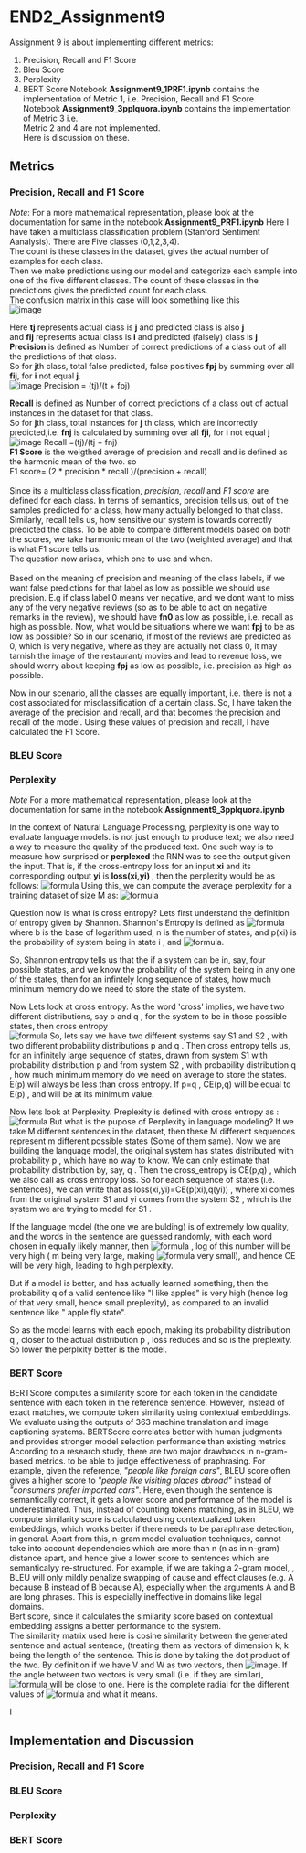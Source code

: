 # END2_Assignment9
Assignment 9 is about implementing different metrics:
1. Precision, Recall and F1 Score
2. Bleu Score
3. Perplexity
4. BERT Score
Notebook **Assignment9_1PRF1.ipynb** contains the implementation of Metric 1, i.e. Precision, Recall and F1 Score </br>
Notebook **Assignment9_3pplquora.ipynb** contains the implementation of Metric 3 i.e.  </br>
Metric 2 and 4 are not implemented. </br>
Here is discussion on these. </br>
## Metrics
### Precision, Recall and F1 Score 
_Note_: For a more mathematical representation, please look at the documentation for same in the notebook **Assignment9_PRF1.ipynb**
Here I have taken a multiclass classification problem (Stanford Sentiment Aanalysis).
There are Five classes (0,1,2,3,4). </br>
The count is these classes in the dataset, gives the actual number of examples for each class.</br>
Then we make predictions using our model and categorize each sample into one of the five different classes. The count of these classes in the predictions gives the predicted count for each class.</br>
The confusion matrix in this case will look something like this</br>
![image](https://user-images.githubusercontent.com/82941475/124909312-ecf7fc80-e007-11eb-9e35-03a667844277.png)


Here **tj** represents actual class is **j** and predicted class is also **j** </br>
and **fij** represents actual class is **i** and predicted (falsely) class is **j**  </br>
 **Precision** is defined as Number of correct predictions of a class out of all the predictions of that class. </br>
 So for  **j**th class, total false predicted, false positives **fpj** by summing over all **fij**, for **i** not equal **j**.</br> 
 ![image](https://user-images.githubusercontent.com/82941475/124909627-4d873980-e008-11eb-9610-8c2e65048640.png)
 Precision = (tj)/(t + fpj)  </br>
 
 **Recall** is defined as Number of correct predictions of a class out of actual instances in the dataset for that class.</br>
So for **j**th class, total   instances for  **j** th class, which are incorrectly predicted,i.e. **fnj** is calculated by summing over all **fji**, for **i** not equal **j** </br>
![image](https://user-images.githubusercontent.com/82941475/124909708-67288100-e008-11eb-884b-917d9f1d8f10.png)
 Recall =(tj)/(tj + fnj) </br>
 **F1 Score** is the weigthed average of precision and recall and is defined as the harmonic mean of the two. so </br>
 F1 score= (2 * precision * recall )/(precision + recall)  </br>
 </br>
Since its a multiclass classification, _precision, recall_ and _F1 score_ are defined for each class.
In terms of semantics, precision tells us, out of the samples predicted for a class, how many actually belonged to that class. Similarly, recall tells us, how sensitive our system is towards correctly predicted the class. 
To be able to compare different models based on both the scores, we take harmonic mean of the two (weighted average) and that is what F1 score tells us. </br>
The question now arises, which one to use and when. </br></br>
Based on the meaning of precision and meaning of the class labels, if we want false predictions for that label as low as possible we should use precision.
E.g if class label 0 means ver negative, and we dont want to miss any of the very negative reviews (so as to be able to act on negative remarks in the review), we should have **fn0** as low as possible, i.e. recall as high as possible.
Now, what would be situations where we want **fpj** to be as low as possible? So in our scenario, if most of the reviews are predicted as 0, which is very negative, where as they are actually not class 0, it may tarnish the image of the restaurant/ movies and lead to revenue loss, we should worry about keeping **fpj** as low as possible, i.e. precision as high as possible. 

Now in our scenario, all the classes are equally important, i.e. there is not a cost associated for misclassification of a certain class. So, I have taken the average of the precision and recall, and that becomes the precision and recall of the model.
Using these values of precision and recall, I have calculated the F1 Score.

### BLEU Score

### Perplexity
*Note*  For a more mathematical representation, please look at the documentation for same in the notebook **Assignment9_3pplquora.ipynb**

In the context of Natural Language Processing, perplexity is one way to evaluate language models. is not just enough to produce text; we also need a way to measure the quality of the produced text. One such way is to measure how surprised or **perplexed** the RNN was to see the output given the input. That is, if the cross-entropy loss for an input  **xi**  and its corresponding output  **yi**  is  **loss(xi,yi)**  , then the perplexity would be as follows: ![formula](https://render.githubusercontent.com/render/math?math=\P(xi,yi)=e^{loss(xi,yi)})
Using this, we can compute the average perplexity for a training dataset of size M as:  ![formula](https://render.githubusercontent.com/render/math?math=\PPL(Datasettrain)=\frac{1}{M}\sum_{i}^{M}P(xi,yi))

Question now is what is cross entropy?
Lets first understand the definition of entropy given by Shannon.
Shannon's Entropy is defined as  ![formula](https://render.githubusercontent.com/render/math?math=\E(p)=-\sum_{i}^{n}x_{i}log_{b}p(x_{i}))
where  b  is the base of logarithm used,  n  is the number of states, and  p(xi)  is the probability of system being in state  i , and 
![formula](https://render.githubusercontent.com/render/math?math=\sum_{i=1}^{n}p(x_{i})=1).

So, Shannon entropy tells us that the if a system can be in, say, four possible states, and we know the probability of the system being in any one of the states, then for an infintely long sequence of states, how much minimum memory do we need to store the state of the system.

Now Lets look at cross entropy.
As the word 'cross' implies, we have two different distributions, say  p  and  q , for the system to be in those possible states, then cross entropy  
![formula](https://render.githubusercontent.com/render/math?math=\CE(p,q)=-\sum_{i}^{n}x_{i}log_{b}q(x_{i}))
So, lets say we have two different systems say  S1  and  S2 , with two different probability distributions  p  and  q . Then cross entropy tells us, for an infinitely large sequence of states, drawn from system  S1  with probability distribution  p  and from system  S2 , with probability distribution  q , how much minimum memory do we need on average to store the states.
E(p)  will always be less than cross entropy. If  p=q ,  CE(p,q)  will be equal to  E(p) , and will be at its minimum value.

Now lets look at Perplexity.
Preplexity is defined with cross entropy as :
![formula](https://render.githubusercontent.com/render/math?math=\PPL(p)=b^{CE(p,q)})
But what is the pupose of Perplexity in language modeling?
If we take  M  different sentences in the dataset, then these  M  different sequences represent  m  different possible states (Some of them same). Now we are building the language model, the original system has states distributed with probability  p , which have no way to know. We can only estimate that probability distribution by, say,  q . Then the cross_entropy is  CE(p,q) , which we also call as cross entropy loss. So for each sequence of states (i.e. sentences), we can write that as  loss(xi,yi)=CE(p(xi),q(yi)) , where  xi  comes from the original system  S1  and  yi  comes from the system  S2 , which is the system we are trying to model for  S1 .

If the language model (the one we are bulding) is of extremely low quality, and the words in the sentence are guessed randomly, with each word chosen in equally likely manner, then   ![formula](https://render.githubusercontent.com/render/math?math=\q(w_{i}|w_{1},w_{2}...w_{i-1})=\frac{1}{m}) , log of this number will be very high ( m  being very large, making  ![formula](https://render.githubusercontent.com/render/math?math=\\frac{1}{m})  very small), and hence CE will be very high, leading to high perplexity.

But if a model is better, and has actually learned something, then the probability  q  of a valid sentence like "I like apples" is very high (hence log of that very small, hence small preplexity), as compared to an invalid sentence like " apple fly state".

So as the model learns with each epoch, making its probability distribution  q , closer to the actual distribution  p , loss reduces and so is the preplexity. So lower the perplxity better is the model.

### BERT Score
BERTScore computes a similarity score for each token in the candidate sentence with each token in the reference sentence. However, instead of exact matches, we compute token similarity using contextual embeddings. We evaluate using the outputs of 363 machine translation and image captioning systems. BERTScore correlates better with human judgments and provides stronger model selection performance than existing metrics
According to a research study, there are two major drawbacks in n-gram-based metrics. to be able to judge effectiveness of praphrasing. For example, given the reference, *"people like foreign cars"*, BLEU score often gives a higher score to *"people like visiting places abroad"* instead of  *"consumers prefer imported cars"*. Here, even though the sentence is semantically correct, it gets a lower score and performance of the model is underestimated. Thus, instead of counting tokens matching, as in BLEU, we compute similarity score is calculated using contextualized token embeddings, which works better if there needs to be paraphrase detection, in general. Apart from this, n-gram model evaluation techniques, cannot take into account dependencies which are more than n (n as in n-gram) distance apart, and hence give a lower score to sentences which are semanticalyy re-structured. For example, if we are taking a 2-gram model, , BLEU will only mildly penalize swapping of cause and effect clauses (e.g. A because B instead of B because A), especially when the arguments A and B are long phrases. This is especially ineffective in domains like legal domains.  </br>
Bert score, since it calculates the similarity score based on contextual embedding assigns a better performance to the system. </br>
The similarity matrix used here is cosine similarity between the generated sentence and actual sentence, (treating them as vectors of dimension k, k being the length of the sentence. This is done by taking the dot product of the two. By definition if we have V and W as two vectors, then 
![image](https://user-images.githubusercontent.com/82941475/125023307-37c35400-e09c-11eb-94e6-50c633a8a35d.png).
 If the angle between two vectors is very small (i.e. if they are similar), ![formula](https://render.githubusercontent.com/render/math?math=\cos(\theta)) will be close to one. Here is the complete radial for the different values of  ![formula](https://render.githubusercontent.com/render/math?math=\cos(\theta)) and what it means.

I
## Implementation and Discussion
### Precision, Recall and F1 Score 
### BLEU Score

### Perplexity
### BERT Score
